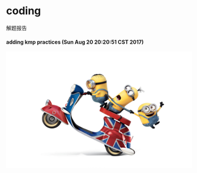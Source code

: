 # coding
解题报告

#### adding kmp practices (Sun Aug 20 20:20:51 CST 2017)

<img src="https://github.com/shuyuFranky/coding/blob/master/kmp/yellowman4.jpg" alt="此处应有图片"> </img>
